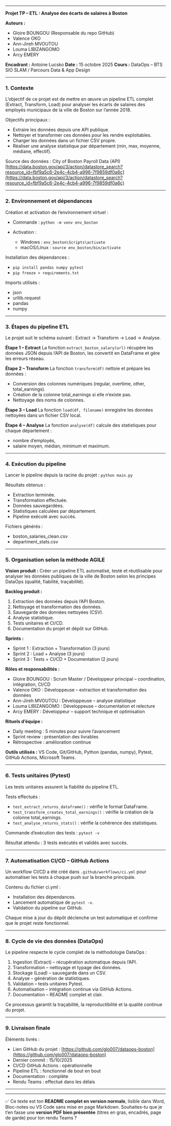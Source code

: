 

---

**Projet TP – ETL : Analyse des écarts de salaires à Boston**

**Auteurs :**

* Gloire BOUNGOU (Responsable du repo GitHub)
* Valence OKO
* Ann-Jireh MVOUTOU
* Louma LIBIZANGOMO
* Arcy EMERY

**Encadrant :** Antoine Lucsko
**Date :** 15 octobre 2025
**Cours :** DataOps – BTS SIO SLAM / Parcours Data & App Design

---

### 1. Contexte

L’objectif de ce projet est de mettre en œuvre un pipeline ETL complet (Extract, Transform, Load) pour analyser les écarts de salaires des employés municipaux de la ville de Boston sur l’année 2018.

Objectifs principaux :

* Extraire les données depuis une API publique.
* Nettoyer et transformer ces données pour les rendre exploitables.
* Charger les données dans un fichier CSV propre.
* Réaliser une analyse statistique par département (min, max, moyenne, médiane, effectif).

Source des données :
City of Boston Payroll Data (API)
[https://data.boston.gov/api/3/action/datastore_search?resource_id=fbf9a5c6-2e4c-4cb4-a996-7f9859df0a6c](https://data.boston.gov/api/3/action/datastore_search?resource_id=fbf9a5c6-2e4c-4cb4-a996-7f9859df0a6c)

---

### 2. Environnement et dépendances

Création et activation de l’environnement virtuel :

* Commande : `python -m venv env_boston`
* Activation :

  * Windows : `env_boston\Scripts\activate`
  * macOS/Linux : `source env_boston/bin/activate`

Installation des dépendances :

* `pip install pandas numpy pytest`
* `pip freeze > requirements.txt`

Imports utilisés :

* json
* urllib.request
* pandas
* numpy

---

### 3. Étapes du pipeline ETL

Le projet suit le schéma suivant : Extract → Transform → Load → Analyse.

**Étape 1 – Extract**
La fonction `extract_boston_salary(url)` récupère les données JSON depuis l’API de Boston, les convertit en DataFrame et gère les erreurs réseau.

**Étape 2 – Transform**
La fonction `transform(df)` nettoie et prépare les données :

* Conversion des colonnes numériques (regular, overtime, other, total_earnings).
* Création de la colonne total_earnings si elle n’existe pas.
* Nettoyage des noms de colonnes.

**Étape 3 – Load**
La fonction `load(df, filename)` enregistre les données nettoyées dans un fichier CSV local.

**Étape 4 – Analyse**
La fonction `analyse(df)` calcule des statistiques pour chaque département :

* nombre d’employés,
* salaire moyen, médian, minimum et maximum.

---

### 4. Exécution du pipeline

Lancer le pipeline depuis la racine du projet :
`python main.py`

Résultats obtenus :

* Extraction terminée.
* Transformation effectuée.
* Données sauvegardées.
* Statistiques calculées par département.
* Pipeline exécuté avec succès.

Fichiers générés :

* boston_salaries_clean.csv
* department_stats.csv

---

### 5. Organisation selon la méthode AGILE

**Vision produit :**
Créer un pipeline ETL automatisé, testé et réutilisable pour analyser les données publiques de la ville de Boston selon les principes DataOps (qualité, fiabilité, traçabilité).

**Backlog produit :**

1. Extraction des données depuis l’API Boston.
2. Nettoyage et transformation des données.
3. Sauvegarde des données nettoyées (CSV).
4. Analyse statistique.
5. Tests unitaires et CI/CD.
6. Documentation du projet et dépôt sur GitHub.

**Sprints :**

* Sprint 1 : Extraction + Transformation (3 jours)
* Sprint 2 : Load + Analyse (3 jours)
* Sprint 3 : Tests + CI/CD + Documentation (2 jours)

**Rôles et responsabilités :**

* Gloire BOUNGOU : Scrum Master / Développeur principal – coordination, intégration, CI/CD
* Valence OKO : Développeuse – extraction et transformation des données
* Ann-Jireh MVOUTOU : Développeuse – analyse statistique
* Louma LIBIZANGOMO : Développeuse – documentation et relecture
* Arcy EMERY : Développeur – support technique et optimisation

**Rituels d’équipe :**

* Daily meeting : 5 minutes pour suivre l’avancement
* Sprint review : présentation des livrables
* Rétrospective : amélioration continue

**Outils utilisés :**
VS Code, Git/GitHub, Python (pandas, numpy), Pytest, GitHub Actions, Microsoft Teams.

---

### 6. Tests unitaires (Pytest)

Les tests unitaires assurent la fiabilité du pipeline ETL.

Tests effectués :

* `test_extract_returns_dataframe()` : vérifie le format DataFrame.
* `test_transform_creates_total_earnings()` : vérifie la création de la colonne total_earnings.
* `test_analyse_returns_stats()` : vérifie la cohérence des statistiques.

Commande d’exécution des tests :
`pytest -v`

Résultat attendu :
3 tests exécutés et validés avec succès.

---

### 7. Automatisation CI/CD – GitHub Actions

Un workflow CI/CD a été créé dans `.github/workflows/ci.yml` pour automatiser les tests à chaque push sur la branche principale.

Contenu du fichier ci.yml :

* Installation des dépendances.
* Lancement automatique de `pytest -v`.
* Validation du pipeline sur GitHub.

Chaque mise à jour du dépôt déclenche un test automatique et confirme que le projet reste fonctionnel.

---

### 8. Cycle de vie des données (DataOps)

Le pipeline respecte le cycle complet de la méthodologie DataOps :

1. Ingestion (Extract) – récupération automatique depuis l’API.
2. Transformation – nettoyage et typage des données.
3. Stockage (Load) – sauvegarde dans un CSV.
4. Analyse – génération de statistiques.
5. Validation – tests unitaires Pytest.
6. Automatisation – intégration continue via GitHub Actions.
7. Documentation – README complet et clair.

Ce processus garantit la traçabilité, la reproductibilité et la qualité continue du projet.

---

### 9. Livraison finale

Éléments livrés :

* Lien GitHub du projet : [https://github.com/glo007/dataops-boston](https://github.com/glo007/dataops-boston)
* Dernier commit : 15/10/2025
* CI/CD GitHub Actions : opérationnelle
* Pipeline ETL : fonctionnel de bout en bout
* Documentation : complète
* Rendu Teams : effectué dans les délais

---


---

✅ Ce texte est ton **README complet en version normale**, lisible dans Word, Bloc-notes ou VS Code sans mise en page Markdown.
Souhaites-tu que je t’en fasse une **version PDF bien présentée** (titres en gras, encadrés, page de garde) pour ton rendu Teams ?
